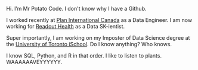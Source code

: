 Hi. I’m Mr Potato Code. I don't know why I have a Github. 

I worked recently at [Plan International Canada](https://stories.plancanada.ca/) as a Data Engineer. 
I am now working for [Readout Health](https://mybiosense.com/) as a Data SK-ientist.  

Super importantly, I am working on my Imposter of Data Science degree at the [University of Toronto iSchool](https://ischool.utoronto.ca/current-students/programs-courses/programs-of-study/master-of-information/human-centred-data-science-hcds/). Do I know anything? Who knows.

I know SQL, Python, and R in that order.
I like to listen to plants. WAAAAAAVEYYYYYY.
